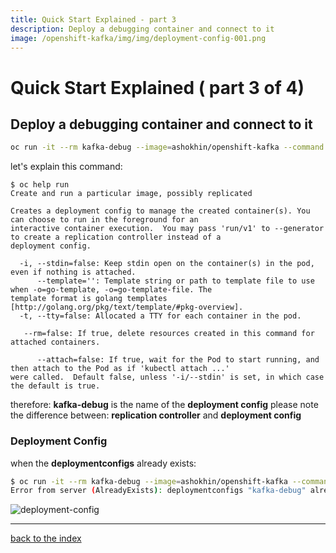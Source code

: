 ```yaml
---
title: Quick Start Explained - part 3 
description: Deploy a debugging container and connect to it
image: /openshift-kafka/img/img/deployment-config-001.png
---
```

# Quick Start Explained ( part 3 of 4)
##  Deploy a debugging container and connect to it

``` bash
oc run -it --rm kafka-debug --image=ashokhin/openshift-kafka --command -- bash
```
let's explain this command: 
```
$ oc help run
Create and run a particular image, possibly replicated 

Creates a deployment config to manage the created container(s). You can choose to run in the foreground for an
interactive container execution.  You may pass 'run/v1' to --generator to create a replication controller instead of a
deployment config.

  -i, --stdin=false: Keep stdin open on the container(s) in the pod, even if nothing is attached.
      --template='': Template string or path to template file to use when -o=go-template, -o=go-template-file. The
template format is golang templates [http://golang.org/pkg/text/template/#pkg-overview].
  -t, --tty=false: Allocated a TTY for each container in the pod.

   --rm=false: If true, delete resources created in this command for attached containers.

      --attach=false: If true, wait for the Pod to start running, and then attach to the Pod as if 'kubectl attach ...'
were called.  Default false, unless '-i/--stdin' is set, in which case the default is true.
```
therefore:
**kafka-debug** is the name of the **deployment config**
please note the difference between: 
**replication controller** and **deployment config**

### Deployment Config
 
when the **deploymentconfigs** already exists:

``` bash 
$ oc run -it --rm kafka-debug --image=ashokhin/openshift-kafka --command -- bash
Error from server (AlreadyExists): deploymentconfigs "kafka-debug" already exists
```
![deployment-config](./img/deployment-config-001.png)

---
[back to the index](./index.md)
